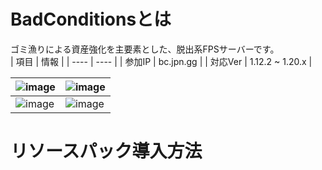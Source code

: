 # BadConditionsとは
ゴミ漁りによる資産強化を主要素とした、脱出系FPSサーバーです。  
| 項目 | 情報 |
| ---- | ---- |
| 参加IP | bc.jpn.gg |
| 対応Ver | 1.12.2 ~ 1.20.x |

|  ![image](https://github.com/tsukineko0308/BadConditions/blob/main/img/1.png?raw=true)  |  ![image](https://github.com/tsukineko0308/BadConditions/blob/main/img/2.png?raw=true)  |
| ---- | ---- |
|  ![image](https://github.com/tsukineko0308/BadConditions/blob/main/img/3.png?raw=true)  |  ![image](https://github.com/tsukineko0308/BadConditions/blob/main/img/4.png?raw=true)  |
# リソースパック導入方法
